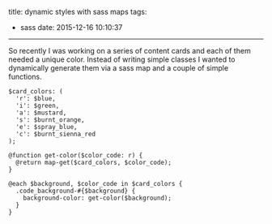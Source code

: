 title: dynamic styles with sass maps
tags:
  - sass
date: 2015-12-16 10:10:37
---

So recently I was working on a series of content cards and each of them needed a
unique color. Instead of writing simple classes I wanted to dynamically generate
them via a sass map and a couple of simple functions.


    $card_colors: (
      'r': $blue,
      'i': $green,
      'a': $mustard,
      's': $burnt_orange,
      'e': $spray_blue,
      'c': $burnt_sienna_red
    );

    @function get-color($color_code: r) {
      @return map-get($card_colors, $color_code);
    }

    @each $background, $color_code in $card_colors {
      .code_background-#{$background} {
        background-color: get-color($background);
      }
    }
